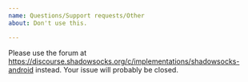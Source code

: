```yaml
---
name: Questions/Support requests/Other
about: Don't use this.

---
```


Please use the forum at https://discourse.shadowsocks.org/c/implementations/shadowsocks-android instead. Your issue will probably be closed.
